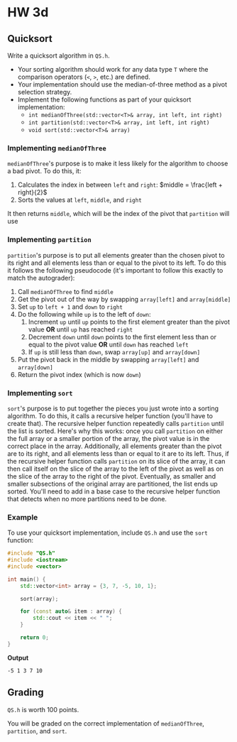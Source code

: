 # HW 3d

## Quicksort

Write a quicksort algorithm in `QS.h`.

- Your sorting algorithm should work for any data type `T` where the comparison operators (`<`, `>`, etc.) are defined.
- Your implementation should use the median-of-three method as a pivot selection strategy.
- Implement the following functions as part of your quicksort implementation:
  - `int medianOfThree(std::vector<T>& array, int left, int right)`
  - `int partition(std::vector<T>& array, int left, int right)`
  - `void sort(std::vector<T>& array)`

### Implementing `medianOfThree`

`medianOfThree`'s purpose is to make it less likely for the algorithm to choose
a bad pivot. To do this, it:

1. Calculates the index in between `left` and `right`: $middle = \frac{left +
   right}{2}$
2. Sorts the values at `left`, `middle`, and `right`

It then returns `middle`, which will be the index of the pivot that `partition`
will use

### Implementing `partition`

`partition`'s purpose is to put all elements greater than the chosen pivot to
its right and all elements less than or equal to the pivot to its left. To do
this it follows the following pseudocode (it's important to follow this exactly
to match the autograder):

1. Call `medianOfThree` to find `middle`
2. Get the pivot out of the way by swapping `array[left]` and `array[middle]`
3. Set `up` to `left + 1` and `down` to `right`
4. Do the following while `up` is to the left of `down`:
   1. Increment `up` until `up` points to the first element greater than the
      pivot value **OR** until `up` has reached `right`
   2. Decrement `down` until `down` points to the first element less than or
      equal to the pivot value **OR** until `down` has reached `left`
   3. If `up` is still less than `down`, swap `array[up]` and `array[down]`
5. Put the pivot back in the middle by swapping `array[left]` and `array[down]`
6. Return the pivot index (which is now `down`)

### Implementing `sort`

`sort`'s purpose is to put together the pieces you just wrote into a sorting
algorithm. To do this, it calls a recursive helper function (you'll have to
create that). The recursive helper function repeatedly calls `partition` until
the list is sorted. Here's why this works: once you call `partition` on either
the full array or a smaller portion of the array, the pivot value is in the
correct place in the array. Additionally, all elements greater than the pivot
are to its right, and all elements less than or equal to it are to its left.
Thus, if the recursive helper function calls `partition` on its slice of the
array, it can then call itself on the slice of the array to the left of the
pivot as well as on the slice of the array to the right of the pivot.
Eventually, as smaller and smaller subsections of the original array are
partitioned, the list ends up sorted. You'll need to add in a base case to the
recursive helper function that detects when no more partitions need to be done.

### Example

To use your quicksort implementation, include `QS.h` and use the `sort` function:

```cpp
#include "QS.h"
#include <iostream>
#include <vector>

int main() {
    std::vector<int> array = {3, 7, -5, 10, 1};

    sort(array);

    for (const auto& item : array) {
        std::cout << item << " ";
    }

    return 0;
}
```

**Output**
```
-5 1 3 7 10
```

## Grading

`QS.h` is worth 100 points.

You will be graded on the correct implementation of `medianOfThree`, `partition`, and `sort`.